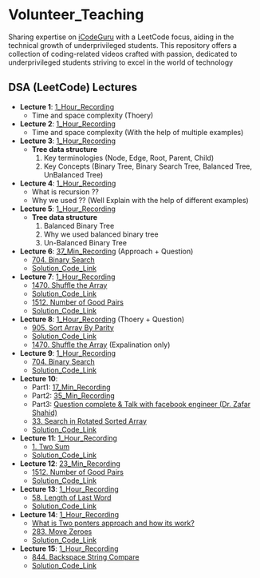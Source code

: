 # Volunteer_Teaching
Sharing expertise on [iCodeGuru](https://icode.guru/) with a LeetCode focus, aiding in the technical growth of underprivileged students. This repository offers a collection of coding-related videos crafted with passion, dedicated to underprivileged students striving to excel in the world of technology

## DSA (LeetCode) Lectures
- **Lecture 1**: [1_Hour_Recording](https://www.facebook.com/iCodeguru/videos/536533598793309/?app=fbl)  
    - Time and space complexity (Thoery)
- **Lecture 2**: [1_Hour_Recording](https://fb.watch/uxzD117LNb/)  
    - Time and space complexity (With the help of multiple examples)
- **Lecture 3**: [1_Hour_Recording](https://www.facebook.com/iCodeguru/videos/1030789122379993/?app=fbl)   
    - **Tree data structure**
        1) Key terminologies (Node, Edge, Root, Parent, Child)
        2) Key Concepts (Binary Tree, Binary Search Tree, Balanced Tree, UnBalanced Tree)
- **Lecture 4**: [1_Hour_Recording](https://fb.watch/uI0h9_n6-a/)  
    - What is recursion ??
    - Why we used ?? (Well Explain with the help of different examples)
- **Lecture 5**: [1_Hour_Recording](https://fb.watch/uxz88w-BaB/)   
    - **Tree data structure**
        1) Balanced Binary Tree 
        2) Why we used balanced binary tree
        3) Un-Balanced Binary Tree
- **Lecture 6**: [37_Min_Recording](https://www.facebook.com/iCodeguru/videos/1518587925443412/?app=fbl) (Approach + Question) 
    - [704. Binary Search](https://leetcode.com/problems/binary-search/description/)
    - [Solution_Code_Link](https://github.com/AbdulMunnam07/Daily_LeetCode/blob/main/792-binary-search/binary-search.py)
- **Lecture 7**: [1_Hour_Recording](https://fb.watch/uf7Efjz8Ej/)   
    - [1470. Shuffle the Array](https://leetcode.com/problems/shuffle-the-array/description/)
    - [Solution_Code_Link](https://github.com/AbdulMunnam07/Daily_LeetCode/blob/main/1470.%20Shuffle%20the%20Array/Suffle_array.js)
    - [1512. Number of Good Pairs](https://leetcode.com/problems/number-of-good-pairs/description/)
    - [Solution_Code_Link](https://github.com/AbdulMunnam07/Daily_LeetCode/blob/main/1512.%20Number%20of%20Good%20Pairs/Num_of_GoodPairs.py)
- **Lecture 8**: [1_Hour_Recording](https://www.facebook.com/iCodeguru/videos/485228757624564/?app=fbl) (Thoery + Question)  
    - [905. Sort Array By Parity](https://leetcode.com/problems/sort-array-by-parity/)
    - [Solution_Code_Link](https://github.com/AbdulMunnam07/Daily_LeetCode/blob/main/941-sort-array-by-parity/sort-array-by-parity.py)
    - [1470. Shuffle the Array](https://leetcode.com/problems/shuffle-the-array/description/) (Expalination only)
- **Lecture 9**: [1_Hour_Recording](https://www.facebook.com/iCodeguru/videos/1081412736317742/?app=fbl)   
    - [704. Binary Search](https://leetcode.com/problems/binary-search/description/)
    - [Solution_Code_Link](https://github.com/AbdulMunnam07/Daily_LeetCode/blob/main/792-binary-search/binary-search.py)
- **Lecture 10**:  
    - Part1: [17_Min_Recording](https://www.facebook.com/iCodeguru/videos/3939455526282256/?app=fbl)   
    - Part2: [35_Min_Recording](https://www.facebook.com/iCodeguru/videos/1273935103572966/?app=fbl)   
    -  Part3: [Question complete & Talk with facebook engineer (Dr. Zafar Shahid)](https://www.facebook.com/iCodeguru/videos/1286732689157468/?app=fbl)   
    - [33. Search in Rotated Sorted Array](https://leetcode.com/problems/search-in-rotated-sorted-array/description/)
    - [Solution_Code_Link](https://github.com/AbdulMunnam07/Daily_LeetCode/blob/main/33-search-in-rotated-sorted-array/search-in-rotated-sorted-array.py)
- **Lecture 11**: [1_Hour_Recording](https://www.facebook.com/iCodeguru/videos/2633818643467267/?app=fbl)   
    - [1. Two Sum](https://leetcode.com/problems/two-sum/)
    - [Solution_Code_Link](https://github.com/AbdulMunnam07/Daily_LeetCode/blob/main/1.%20Two%20Sum/sum.py)
- **Lecture 12**: [23_Min_Recording](https://www.facebook.com/iCodeguru/videos/1654091505441944/?app=fbl)   
    - [1512. Number of Good Pairs](https://leetcode.com/problems/number-of-good-pairs/description/)
    - [Solution_Code_Link](https://github.com/AbdulMunnam07/Daily_LeetCode/blob/main/1512.%20Number%20of%20Good%20Pairs/Num_of_GoodPairs.py)
- **Lecture 13**: [1_Hour_Recording](https://www.facebook.com/iCodeguru/videos/458745220329321/?app=fbl)   
    - [58. Length of Last Word](https://leetcode.com/problems/length-of-last-word/description/)
    - [Solution_Code_Link](https://github.com/AbdulMunnam07/Daily_LeetCode/tree/main/58-length-of-last-word)
- **Lecture 14**: [1_Hour_Recording](https://www.facebook.com/iCodeguru/videos/388671370703529/?app=fbl)   
    - [What is Two ponters approach and how its work?](https://mrmuhammadazeemrao.medium.com/the-two-pointers-technique-in-python-a-deep-dive-c556875565f2)
    - [283. Move Zeroes](https://leetcode.com/problems/move-zeroes/description/)
    - [Solution_Code_Link](https://github.com/AbdulMunnam07/Daily_LeetCode/tree/main/283-move-zeroes)
- **Lecture 15**: [1_Hour_Recording](https://www.facebook.com/iCodeguru/videos/528831529606947/?app=fbl)   
    - [844. Backspace String Compare](https://leetcode.com/problems/backspace-string-compare/?envType=problem-list-v2&envId=stack)
    - [Solution_Code_Link](https://github.com/AbdulMunnam07/Daily_LeetCode/tree/main/874-backspace-string-compare)
